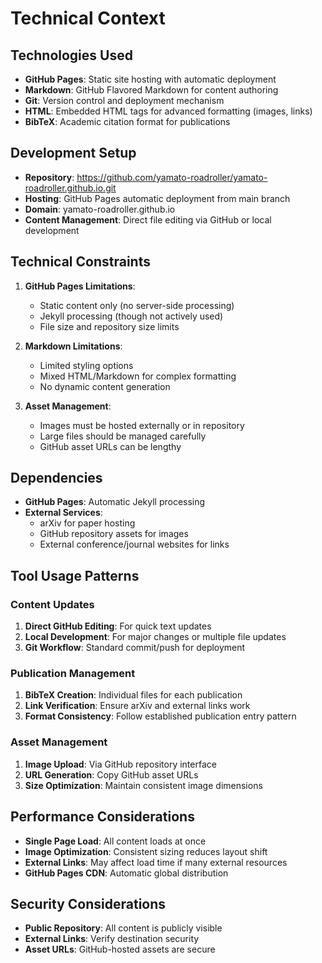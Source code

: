 # Technical Context

## Technologies Used
- **GitHub Pages**: Static site hosting with automatic deployment
- **Markdown**: GitHub Flavored Markdown for content authoring
- **Git**: Version control and deployment mechanism
- **HTML**: Embedded HTML tags for advanced formatting (images, links)
- **BibTeX**: Academic citation format for publications

## Development Setup
- **Repository**: https://github.com/yamato-roadroller/yamato-roadroller.github.io.git
- **Hosting**: GitHub Pages automatic deployment from main branch
- **Domain**: yamato-roadroller.github.io
- **Content Management**: Direct file editing via GitHub or local development

## Technical Constraints
1. **GitHub Pages Limitations**:
   - Static content only (no server-side processing)
   - Jekyll processing (though not actively used)
   - File size and repository size limits

2. **Markdown Limitations**:
   - Limited styling options
   - Mixed HTML/Markdown for complex formatting
   - No dynamic content generation

3. **Asset Management**:
   - Images must be hosted externally or in repository
   - Large files should be managed carefully
   - GitHub asset URLs can be lengthy

## Dependencies
- **GitHub Pages**: Automatic Jekyll processing
- **External Services**: 
  - arXiv for paper hosting
  - GitHub repository assets for images
  - External conference/journal websites for links

## Tool Usage Patterns

### Content Updates
1. **Direct GitHub Editing**: For quick text updates
2. **Local Development**: For major changes or multiple file updates
3. **Git Workflow**: Standard commit/push for deployment

### Publication Management
1. **BibTeX Creation**: Individual files for each publication
2. **Link Verification**: Ensure arXiv and external links work
3. **Format Consistency**: Follow established publication entry pattern

### Asset Management
1. **Image Upload**: Via GitHub repository interface
2. **URL Generation**: Copy GitHub asset URLs
3. **Size Optimization**: Maintain consistent image dimensions

## Performance Considerations
- **Single Page Load**: All content loads at once
- **Image Optimization**: Consistent sizing reduces layout shift
- **External Links**: May affect load time if many external resources
- **GitHub Pages CDN**: Automatic global distribution

## Security Considerations
- **Public Repository**: All content is publicly visible
- **External Links**: Verify destination security
- **Asset URLs**: GitHub-hosted assets are secure
